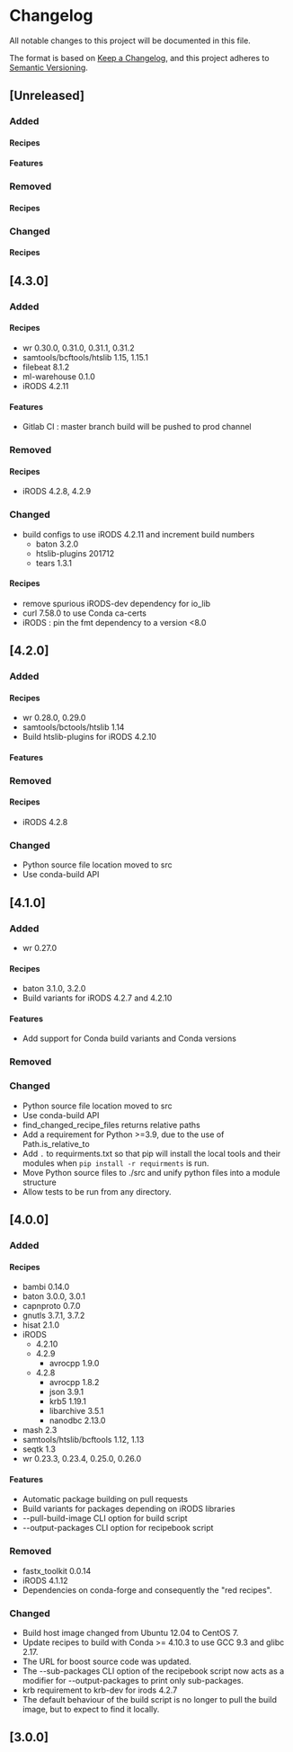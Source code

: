 # Changelog
All notable changes to this project will be documented in this file.

The format is based on [Keep a Changelog](https://keepachangelog.com/en/1.0.0/),
and this project adheres to [Semantic Versioning](https://semver.org/spec/v2.0.0.html).

## [Unreleased]

### Added

#### Recipes

#### Features

### Removed

#### Recipes

### Changed

#### Recipes

## [4.3.0]

### Added

#### Recipes
 - wr 0.30.0, 0.31.0, 0.31.1, 0.31.2
 - samtools/bcftools/htslib 1.15, 1.15.1
 - filebeat 8.1.2
 - ml-warehouse 0.1.0
 - iRODS 4.2.11

#### Features
 - Gitlab CI : master branch build will be pushed to prod channel

### Removed

#### Recipes
 - iRODS 4.2.8, 4.2.9

### Changed
 - build configs to use iRODS 4.2.11 and increment build numbers
   - baton 3.2.0
   - htslib-plugins 201712
   - tears 1.3.1

#### Recipes
 - remove spurious iRODS-dev dependency for io_lib
 - curl 7.58.0 to use Conda ca-certs
 - iRODS : pin the fmt dependency to a version <8.0

## [4.2.0]

### Added

#### Recipes
 - wr 0.28.0, 0.29.0
 - samtools/bctools/htslib 1.14
 - Build htslib-plugins for iRODS 4.2.10

#### Features

### Removed

#### Recipes
  - iRODS 4.2.8

### Changed
 - Python source file location moved to src
 - Use conda-build API


## [4.1.0]

### Added
 - wr 0.27.0

#### Recipes
 - baton 3.1.0, 3.2.0
 - Build variants for iRODS 4.2.7 and 4.2.10

#### Features
 - Add support for Conda build variants and Conda versions

### Removed

### Changed
 - Python source file location moved to src
 - Use conda-build API
 - find_changed_recipe_files returns relative paths
 - Add a requirement for Python >=3.9, due to the use of Path.is_relative_to
 - Add `.` to requirments.txt so that pip will install the local tools and their modules when `pip install -r requirments` is run.
 - Move Python source files to ./src and unify python files into a module structure
 - Allow tests to be run from any directory.


## [4.0.0]

### Added

#### Recipes
 - bambi 0.14.0
 - baton 3.0.0, 3.0.1
 - capnproto 0.7.0
 - gnutls 3.7.1, 3.7.2
 - hisat 2.1.0
 - iRODS
   - 4.2.10
   - 4.2.9
     - avrocpp 1.9.0
   - 4.2.8
     - avrocpp 1.8.2
     - json 3.9.1
     - krb5 1.19.1
     - libarchive 3.5.1
     - nanodbc 2.13.0
 - mash 2.3
 - samtools/htslib/bcftools 1.12, 1.13
 - seqtk 1.3
 - wr 0.23.3, 0.23.4, 0.25.0, 0.26.0

#### Features
 - Automatic package building on pull requests
 - Build variants for packages depending on iRODS libraries
 - --pull-build-image CLI option for build script
 - --output-packages CLI option for recipebook script

### Removed
 - fastx_toolkit 0.0.14
 - iRODS 4.1.12
 - Dependencies on conda-forge and consequently the "red recipes".

### Changed
 - Build host image changed from Ubuntu 12.04 to CentOS 7.
 - Update recipes to build with Conda >= 4.10.3 to use GCC 9.3 and glibc 2.17.
 - The URL for boost source code was updated.
 - The --sub-packages CLI option of the recipebook script now acts as a
   modifier for --output-packages to print only sub-packages.
 - krb requirement to krb-dev for irods 4.2.7
 - The default behaviour of the build script is no longer to pull the build
   image, but to expect to find it locally.

## [3.0.0]
